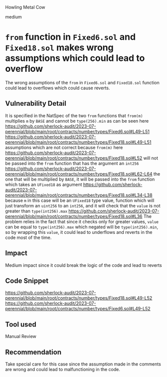 Howling Metal Cow

medium

# `from` function in `Fixed6.sol` and `Fixed18.sol` makes wrong assumptions which could lead to overflow
The wrong assumptions of the `from` in `Fixed6.sol` and `Fixed18.sol` function could lead to overflows which could cause reverts.
## Vulnerability Detail
It is specified in the NatSpec of the two `from` functions that `from(m)` multiplies `m` by `BASE` and cannot be `type(256).min`  as can be seen here 
https://github.com/sherlock-audit/2023-07-perennial/blob/main/root/contracts/number/types/Fixed6.sol#L49-L51
https://github.com/sherlock-audit/2023-07-perennial/blob/main/root/contracts/number/types/Fixed18.sol#L49-L51
assumptions which are not correct because `from(m)` here 
https://github.com/sherlock-audit/2023-07-perennial/blob/main/root/contracts/number/types/Fixed18.sol#L52
will not be passed into the `from` function that has the argument an `int256` 
https://github.com/sherlock-audit/2023-07-perennial/blob/main/root/contracts/number/types/Fixed18.sol#L62-L64
the one that will be multiplied by `BASE`, it will be passed into the `from` function which takes an `UFixed18` as argument
https://github.com/sherlock-audit/2023-07-perennial/blob/main/root/contracts/number/types/Fixed18.sol#L34-L38
because `m` in this case will be an `UFixed18` type value, function which will just transform an `uint256` to an `int256`, and it will check that the `value` is not greater than `type(int256).max`
https://github.com/sherlock-audit/2023-07-perennial/blob/main/root/contracts/number/types/Fixed18.sol#L36
The problem relies in the fact that since it checks only for greater values, `value` can be equal to `type(int256).max` which negated will be `type(int256).min`, so by wrapping this `value`, it could lead to underflows and reverts in the code most of the time.

## Impact
Medium impact since it could break the logic of the code and lead to reverts
## Code Snippet
https://github.com/sherlock-audit/2023-07-perennial/blob/main/root/contracts/number/types/Fixed18.sol#L49-L52
https://github.com/sherlock-audit/2023-07-perennial/blob/main/root/contracts/number/types/Fixed6.sol#L49-L52
## Tool used

Manual Review

## Recommendation
Take special care for this case since the assumption made in the comments are wrong and could lead to malfunctioning in the code.